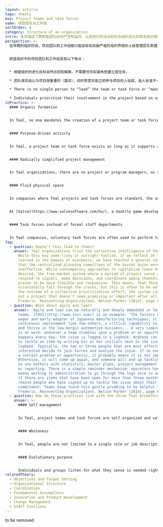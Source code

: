 ```yaml
---
layout: article
tags: theory
key: Project teams and task forces
name: 项目团队与工作组
sortOrder: 4
category: Structure of an organization
intro: 本文描述了跨职能团队如何产生和运作，以及他们的活动如何与组织设计的其余部分相适应。
perspective: >-
  在早期的组织阶段，项目团队和工作组都只能由有权突破严格的组织界限的上级管理层负责建立。通常会任命一名项目经理/团队领导，并根据能力、现有结构中的职位、忠诚度或与他人协作的能力等因素选择团队成员。项目经理指导团队成员的活动。当上级管理层认为已取得成果、或判定项目失败或无成功前景不再值得努力时，就决定解散该团队/任务组。


  蔚蓝组织中的项目团队和工作组具有以下特点：


  * 根据组织的进化目标自然出现和解散。不需要任何权威角色建立或任命。

  * 团队成员由认为项目很重要的（喜欢），同时愿意并能立即参与项目的人组成，选人标准不一定是“接受过最好教育或最有经验的人”。

  * There is no single person to “lead” the team or task force or “manage” the project.

  * Individuals prioritize their involvement in the project based on usually one or more of these measures: What is most important? Most urgent? Most fun?
inPractice: >-
  #### Organic formation


  In Teal, no one mandates the creation of a project team or task force. It is created when a number of people see a need and are willing to contribute to it. No one is appointed based on their competence or position in the organization. Anyone can start a project team. If no one can spare time for the project, there is a collective trust that it's probably not important right now.


  #### Purpose-driven activity


  In Teal, a project team or task force exists as long as it supports a specific part of the organization's evolutionary purpose. When it has - or if it doesn't - it withers and dies, or transforms into something new. Team members prioritize their involvement depending on what they sense is the most important, most urgent or most fun to do. If the creator of a project cannot motivate people to contribute, he should ask himself: Is my project aligned with the organization's purpose? Is another project attracting the people I need? If so, how can our two projects support each other?


  #### Radically simplified project management


  In Teal organizations, there are no project or program managers, no software systems or Gantt charts to organize or control the various projects underway. There is minimal project budgeting, no master plan and rarely a timeline. A huge amount of time is freed by dropping all the formalities of project planning— writing the plan, getting approval, reporting on progress, explaining variations, rescheduling, and re-estimating, not to mention the politics that go into securing resources for one’s project or to find someone to blame when projects are over time or over budget.^[Laloux, Frederic (2014-02-09). Reinventing Organizations: A Guide to Creating Organizations Inspired by the Next Stage of Human Consciousness (Kindle Locations 1924-1927). Nelson Parker. Kindle Edition.]


  #### Fluid physical space


  In companies where Teal projects and task forces are standard, the architectural layout may be designed to support a fluid structure. The office at Sun Hydraulics is a big open space with custom-designed cubicles that go only waist high. At a glance, people can see who is there and can overhear many conversations. It greatly improves collaboration, colleagues say.


  At [Valve](https://www.valvesoftware.com/hu/), a Seattle game developer, all employees have desks on wheels. They roll their desks around depending on the projects they join or leave. The company has even designed an intranet app so colleagues could locate each other easily. It displays an office map, in real-time, showing where people have plugged in their computers.^[Laloux, Frederic. Reinventing Organizations. Nelson Parker (2014), page 85-6]


  #### Task forces instead of formal staff departments


  In Teal companies, voluntary task forces are often used to perform tasks typically carried out by traditional staff departments. This has multiple benefits: Employees can find ways to express talents and gifts their primary role might not call for. They can develop areas of expertise that can then be shared with others in the organization. Task forces are also formidable learning opportunities; people pick up technical and leadership skills from more experienced colleagues in a modern-day form of apprenticeship.^[Laloux, Frederic. Reinventing Organizations. Nelson Parker (2014), page 90] See also Staff Functions
faq:
  - question: Doesn’t this lead to chaos?
    answer: Teal organizations trust the collective intelligence of the system.
      While this may seem risky or outright foolish, if we reflect on lessons
      learned in the domain of economics, we have reached a general consensus
      that the centralized planning committees of the Soviet Union were
      ineffective. While contemporary approaches to capitalism leave much to be
      desired, the free-market system where a myriad of players sense and
      respond to signals, make decisions, and coordinate among themselves has
      proven to be more flexible and responsive. This means, that things
      occasionally fall through the cracks, but this is often to be welcomed as
      the outcome of a collective prioritization effort; the system simply roots
      out a project that doesn't seem promising or important after all.^[Laloux,
      Frederic. Reinventing Organizations. Nelson Parker (2014), page 85-6]
  - question: What about agile and lean?
    answer: 'Agile and lean can be naturally and deeply embedded in Teal project
      teams. [FAVI](http://www.favi.com/) is an example: "The factory was an
      eager and early adopter of Japanese manufacturing techniques; it masters
      continuous improvement like few others, a critical capability to survive
      and thrive in the low-margin automotive business... A very simple process
      is at work: whenever a team stumbles upon a problem or an opportunity, as
      happens every day, the issue is logged in a logbook. Anybody can volunteer
      to tackle an item by writing his or her initials next to the issue in the
      logbook. Typically, the two or three people that are most affected or
      interested decide to join forces and analyze the issue. If no one picks up
      a certain problem or opportunity, it probably means it is not important.
      Otherwise, it will come up again, and someone will end up tackling it...
      no one bothers with statistics, master plans, project management software,
      or reporting. There is a simple reminder mechanism: operators have asked a
      woman working in administration to go through the logs once in awhile, and
      if there are items that have been open for more than three months, to
      remind people who have signed up to tackle the issue about their
      commitment. Teams have found this gentle prodding to be helpful."^[Laloux,
      Frederic. Reinventing Organizations. Nelson Parker (2014), page 89]'
  - question: How do these practices link with the three Teal breakthroughs?
    answer: >-
      #### Self-management


      In Teal, project teams and task forces are self-organized and voluntary. They are not created by upper management or commanded by a team leader.


      #### Wholeness


      In Teal, people are not limited to a single role or job description. They can join teams and task forces that match their interests and talents and are encouraged to use both their rational and intuitive minds to prioritize which projects to join.


      #### Evolutionary purpose


      Individuals and groups listen for what they sense is needed right now, and form project teams as required. Likewise, they trust, that if no one can find time to work on the project, it's because it's not important to the organization’s purpose right now.
relatedTheory:
  - Objectives and Target Setting
  - Organizational Structure
  - Coordination
  - Fundamental Assumptions
  - Innovation and Product Development
  - Change Management
  - Staff Functions
---
```

to be removed
